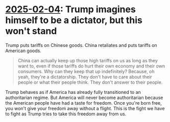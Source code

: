 # [2025-02-04](https://s3.amazonaws.com/writecomments.com/transcripts/4102f14755a10201952e6a63ee5237fc.csv): Trump imagines himself to be a dictator, but this won't stand

Trump puts tariffs on Chinese goods. China retaliates and puts tariffs on American goods.

> China can actually keep up those high tariffs on us as long as they want to, even if those tariffs do hurt their own economy and their own consumers. Why can they keep that up indefinitely? Because, oh yeah, they're a dictatorship. They don't have to care about their people
or what their people think. They don't answer to their people.

Trump behaves as if America has already fully transitioned to an authoritarian regime. But America will never become authoritarian because the American people have had a taste for freedom. Once you're born free, you won't give your freedom away without a flight. This is the fight we have to fight as Trump tries to take this freedom away from us.
